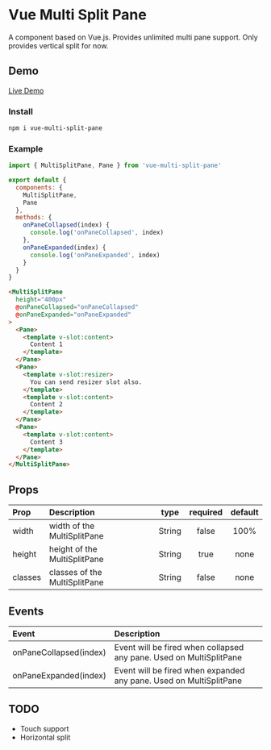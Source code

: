 # Vue Multi Split Pane

A component based on Vue.js. Provides unlimited multi pane support. Only provides vertical split for now.

## Demo

[Live Demo](https://vue-multi-split-pane.vercel.app/)

### Install

```bash
npm i vue-multi-split-pane
```

### Example

```js
import { MultiSplitPane, Pane } from 'vue-multi-split-pane'

export default {
  components: {
    MultiSplitPane,
    Pane
  },
  methods: {
    onPaneCollapsed(index) {
      console.log('onPaneCollapsed', index)
    },
    onPaneExpanded(index) {
      console.log('onPaneExpanded', index)
    }
  }
}
```

```html
<MultiSplitPane
  height="400px"
  @onPaneCollapsed="onPaneCollapsed"
  @onPaneExpanded="onPaneExpanded"
>
  <Pane>
    <template v-slot:content>
      Content 1
    </template>
  </Pane>
  <Pane>
    <template v-slot:resizer>
      You can send resizer slot also.
    </template>
    <template v-slot:content>
      Content 2
    </template>
  </Pane>
  <Pane>
    <template v-slot:content>
      Content 3
    </template>
  </Pane>
</MultiSplitPane>
```

## Props

| Prop    | Description                   |  type  | required | default |
| :------ | :---------------------------- | :----: | :------: | :-----: |
| width   | width of the MultiSplitPane   | String |  false   |  100%   |
| height  | height of the MultiSplitPane  | String |   true   |  none   |
| classes | classes of the MultiSplitPane | String |  false   |  none   |

## Events

| Event                  | Description                                                         |
| :--------------------- | :------------------------------------------------------------------ |
| onPaneCollapsed(index) | Event will be fired when collapsed any pane. Used on MultiSplitPane |
| onPaneExpanded(index)  | Event will be fired when expanded any pane. Used on MultiSplitPane  |

## TODO

- Touch support
- Horizontal split
